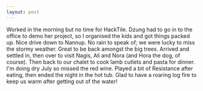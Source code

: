```yaml
---
layout: post
---
```


Worked in the morning but no time for HackTile. Dzung had to go in to the office
to demo her project, so I organised the kids and got things packed up. Nice
drive down to Nannup. No rain to speak of; we were lucky to miss the stormy
weather. Great to be back amongst the big trees. Arrived and settled in, then
over to visit Nagis, Ali and Nora (and Hora the dog, of course). Then back to
our chalet to cook lamb cutlets and pasta for dinner. I'm doing dry July so
missed the red wine. Played a bit of Resistance after eating, then ended the
night in the hot tub. Glad to have a roaring  log fire to keep us warm after
getting out of the water!
